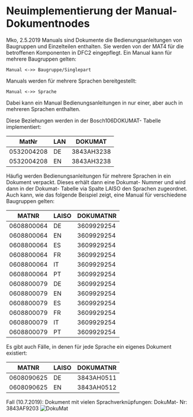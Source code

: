 ﻿
# Neuimplementierung der Manual- Dokumentnodes

Mko, 2.5.2019
Manuals sind Dokumente die Bedienungsanleitungen von Baugruppen und Einzelteilen enthalten. Sie werden von der MAT4 für die betroffenen Komponenten in DFC2 eingepflegt.
Ein Manual kann für mehrere Baugruppen gelten: 
``````
Manual <->> Baugruppe/Singlepart
``````
Manuals werden für mehrere Sprachen bereitgestellt:
``````
Manual <->> Sprache
``````
Dabei kann ein Manual Bedienungsanleitungen in nur einer, aber auch in mehreren Sprachen enthalten.

Diese Beziehungen werden in der Bosch106DOKUMAT- Tabelle implementiert:

|MatNr      | LAN | DOKUMAT
|-----------|-----|-------------
|0532004208 | DE  | 3843AH3238
|0532004208 | EN  | 3843AH3238

Häufig werden Bedienungsanleitungen für mehrere Sprachen in ein Dokument verpackt. Dieses erhält dann eine Dokumat- Nummer und wird dann in der Dokumat- Tabelle via Spalte LAISO den  Sprachen zugeordnet. Auch kann, wie das folgende Beispiel zeigt, eine Manual für verschiedene Baugruppen gelten:

| MATNR      |LAISO  | DOKUMATNR
|------------|-------|------------
| 0608800064 | DE    | 3609929254
| 0608800064 | EN    | 3609929254
| 0608800064 | ES    | 3609929254
| 0608800064 | FR    | 3609929254
| 0608800064 | IT    | 3609929254
| 0608800064 | PT    | 3609929254
| 0608800079 | DE    | 3609929254
| 0608800079 | EN    | 3609929254
| 0608800079 | ES    | 3609929254
| 0608800079 | FR    | 3609929254
| 0608800079 | IT    | 3609929254
| 0608800079 | PT    | 3609929254

Es gibt auch Fälle, in denen für jede Sprache ein eigenes Dokument existiert:

|MATNR      |LAISO |DOKUMATNR
|-----------|------|----------
|0608090625 |DE    |3843AH0511
|0608090625 |EN    |3843AH0512

Fall (10.7.2019): Dokument mit vielen Sprachverknüpfungen:
DokuMat- Nr: 3843AF9203
![DokuMat](http://10.4.4.53/DFC01/DfcDocu/issues/2019-07-10-dokumat-wiederholungen-sprachen-im-namen.png "Zu viele Sprachen im Namen")